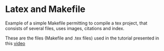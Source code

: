 # Latex and Makefile

Example of a simple Makefile permitting to compile a tex project, that consists of several files, uses images, citations and index. 

These are the files (Makefile and .tex files) used in the tutorial presented in this [video](https://youtu.be/9cVUXD-0kgY) 